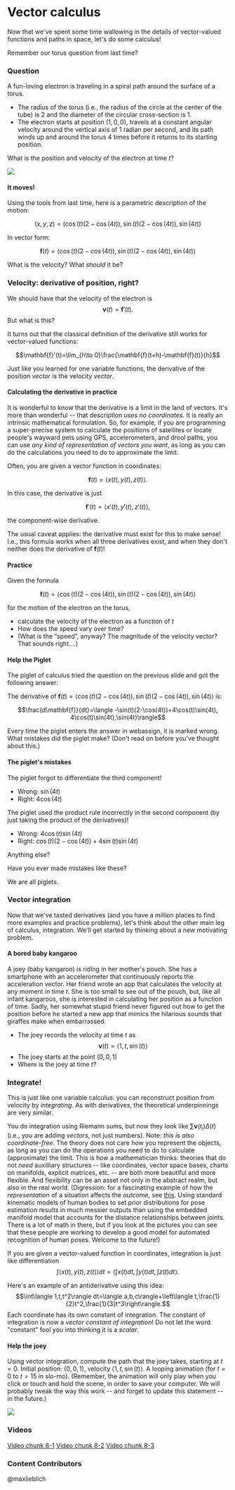 Vector calculus
===============

Now that we've spent some time wallowing in the details of vector-valued functions and paths in space, let's do some calculus!

Remember our torus question from last time?

### Question

A fun-loving electron is traveling in a spiral path around the surface
of a torus.

-   The radius of the torus (i.e., the radius of the circle at the
    center of the tube) is $2$ and the diameter of the circular
    cross-section is $1$.
-   The electron starts at position $(1,0,0)$, travels at a constant
    angular velocity around the vertical axis of $1$ radian per
    second, and its path winds up and around the torus $4$ times
    before it returns to its starting position.

What is the position and velocity of the electron at time $t$?

<div id="torus">
  <img src="media/lecture-8-torus.png"></img>
</div>
<script type="text/javascript">
//<![CDATA[
(function(){
    var scene = new MathScene("torus");
    scene.camera.position.set(0, 1, 10);
    var torusgeo = new THREE.TorusGeometry(2, 1, 64, 48);

    var torus = new THREE.Mesh(torusgeo, new THREE.MeshPhongMaterial({
        ambient: 0x555555,
        color: 0xee0000,
        emmissive: 0x00eeee,
        specular: 0x123456,
        shininess: 5,
        opacity: 0.7,
        transparent: true,
        side: THREE.DoubleSide
    }));

    scene.scene.add(torus);

    var electron = new THREE.Mesh(new THREE.SphereGeometry(0.1), new THREE.MeshLambertMaterial({
        ambient: 0x555555,
        color: 0xffff00,
        reflectivity: 100,
        side: THREE.DoubleSide
    }));

    scene.scene.add(electron);

    electron.position.set(1, 0, 0);

    scene.calc = function(t) {
        t = t / 1000;
        electron.position.set(Math.cos(t) * (2 - Math.cos(4 * t)), Math.sin(t) * (2 - Math.cos(4 * t)), Math.sin(4 * t));
        // console.log(scene);
    };

    scene.create();
}());
//]]>
</script>


#### It moves!

Using the tools from last time, here is a parametric description of the
motion:

$$(x,y,z)=(\cos(t)(2-\cos(4t)),\sin(t)(2-\cos(4t)),\sin(4t))$$

In vector form:

$$\mathbf{f}(t)=\langle
\cos(t)(2-\cos(4t)),\sin(t)(2-\cos(4t)),\sin(4t)\rangle$$

What is the velocity? What *should* it be?

### Velocity: derivative of position, right?

We should have that the velocity of the electron is $$\mathbf{v}(t)=\mathbf{f}'(t).$$ But what is this?

It turns out that the classical definition of the derivative still works for vector-valued functions:

$$\mathbf{f}'(t)=\lim_{h\to 0}\frac{\mathbf{f}(t+h)-\mathbf{f}(t)}{h}$$

Just like you learned for one variable functions, the derivative of the position *vector* is the velocity *vector*.

#### Calculating the derivative in practice

It is wonderful to know that the derivative is a limit in the land of vectors. It's more than wonderful -- that description *uses no coordinates*. It is really an intrinsic mathematical formulation. So, for example, if you are programming a super-precise system to calculate the positions of satellites or locate people's wayward pets using GPS, accelerometers, and drool paths, you can use *any kind of representation of vectors you want*, as long as you can do the calculations you need to do to approximate the limit.

Often, you are given a vector function in coordinates:

$$\mathbf{f}(t)=\langle x(t),y(t),z(t)\rangle.$$

In this case, the derivative is just

$$\mathbf{f}'(t)=\langle x'(t),y'(t),z'(t)\rangle,$$

the component-wise derivative.

The usual caveat applies: the derivative must exist for this to make
sense! I.e., this formula works when all three derivatives exist, and
when they don't neither does the derivative of $\mathbf{f}(t)$!

#### Practice

Given the formula

$$\mathbf{f}(t)=\langle
\cos(t)(2-\cos(4t)),\sin(t)(2-\cos(4t)),\sin(4t)\rangle$$

for the motion of the electron on the torus,

-   calculate the velocity of the electron as a function of $t$
-   How does the speed vary over time?
-   (What is the “speed”, anyway? The magnitude of the velocity vector?
    That sounds right....)

#### Help the Piglet

The piglet of calculus tried the question on the previous slide and got
the following answer:

The derivative of $\mathbf{f}(t)=\langle
\cos(t)(2-\cos(4t)),\sin(t)(2-\cos(4t)),\sin(4t)\rangle$ is:

$$\frac{d\mathbf{f}}{dt}=\langle
-\sin(t)(2-\cos(4t))+4\cos(t)\sin(4t),
4\cos(t)\sin(4t),\sin(4t)\rangle$$

Every time the piglet enters the answer in webassign, it is marked
wrong. What mistakes did the piglet make? (Don't read on before you've thought about this.)

#### The piglet's mistakes

The piglet forgot to differentiate the third component!

-   Wrong: $\sin(4t)$
-   Right: $4\cos(4t)$

The piglet used the product rule incorrectly in the second component (by just
taking the product of the derivatives)!

-   Wrong: $4\cos(t)\sin(4t)$
-   Right: $\cos(t)(2-\cos(4t))+4\sin(t)\sin(4t)$

Anything else?

Have you ever made mistakes like these?

We are all piglets.

### Vector integration

Now that we've tasted derivatives (and you have a million places to find more examples and practice problems), let's think about the other main leg of calculus, integration. We'll get started by thinking about a new motivating problem.

#### A bored baby kangaroo

A joey (baby kangaroo) is riding in her mother's pouch. She has a
smartphone with an accelerometer that continuously reports the
acceleration vector. Her friend wrote an app that calculates the
velocity at any moment in time $t$. She is too small to see out of the
pouch, but, like all infant kangaroos, she is interested in calculating
her position as a function of time. Sadly, her somewhat stupid friend
never figured out how to get the position before he started a new app
that mimics the hilarious sounds that giraffes make when embarrassed.

-   The joey records the velocity at time $t$ as $$\mathbf{v}(t)=\langle 1,t,\sin(t)\rangle$$
-   The joey starts at the point $(0,0,1)$
-   Where is the joey at time $t$?

### Integrate!

This is just like one variable calculus: you can reconstruct position from velocity by *integrating*. As with derivatives, the theoretical underpinnings are very similar.

You do integration using Riemann sums, but now they look like $\sum\mathbf{v}(t_i)\Delta(t)$ (i.e., you are adding *vectors*, not just numbers). Note: *this is also coordinate-free*. The theory does not care how you represent the objects, as long as you can do the operations you need to do to calculate (approximate) the limit. This is how a mathematician thinks: theories that do not *need* auxilliary structures -- like coordinates, vector space bases, charts on manifolds, explicit matrices, etc. -- are both more beautiful and more flexible. And flexibility can be an asset not only in the abstract realm, but also in the real world. (Digression: for a fascinating example of how the *representation* of a situation affects the *outcome*, see [this](http://image.diku.dk/hauberg/hauberg_imavis2011.pdf). Using standard kinematic models of human bodies to set prior distributions for pose estimation results in much messier outputs than using the embedded manifold model that accounts for the distance relationships between joints. There is a lot of math in there, but if you look at the pictures you can see that these people are working to develop a good model for automated recognition of human poses. Welcome to the future!)

If you are given a vector-valued function in coordinates, integration is just like differentiation $$\int\langle x(t),y(t),z(t)\rangle dt=\left\langle\int x(t)dt,\int y(t)dt,\int z(t)dt\right\rangle.$$

Here's an example of an antiderivative using this idea: $$\int\langle 1,t,t^2\rangle dt=\langle a,b,c\rangle+\left\langle t,\frac{1}{2}t^2,\frac{1}{3}t^3\right\rangle.$$
Each coordinate has its own constant of integration. The constant of integration is now a *vector constant of integration*! Do not let the word "constant" fool you into thinking it is a *scalar*.

#### Help the joey

Using vector integration, compute the path that the joey takes, starting
at $t=0$. Initial position: $(0,0,1)$, velocity $\langle
1,t,\sin(t)\rangle$. A looping animation (for $t=0$ to $t=15$ in
slo-mo). (Remember, the animation will only play when you click or touch and hold the scene, in order to save your computer. We will probably tweak the way this work -- and forget to update this statement -- in the future.)

<div id="joeycontainer">
  <img src="media/lecture-8-joeycontainer.png"></img>
</div>
<script type="text/javascript">
//<![CDATA[
  var joey = new MathScene("joeycontainer");
  joey.camera.position.set(22, 20, 15);
  joey.cameraControls.target.set(3, 0, 3);
  joey.renderer.shadowMapEnabled = true;
  joey.renderer.shadowMapSoft = true;
  joey.renderer.shadowCameraNear = 3;
  joey.renderer.shadowCameraFar = joey.camera.far;
  joey.renderer.shadowCameraFov = 50;
  joey.renderer.shadowMapBias = 0.0039;
  joey.renderer.shadowMapDarkness = 1.0;
  joey.renderer.shadowMapWidth = 1024;
  joey.renderer.shadowMapHeight = 1024;
  joey.pointLight.intensity = 0;
  joey.spot = new THREE.SpotLight(0xffffff, 0.7);
  joey.spot.position.set(40, 40, 40);
  joey.spot.castShadow = true;
  joey.spot.shadowDarkness = 1.0;
  joey.spot.shadowCameraFov = 50;
  joey.scene.add(joey.spot);
  joey.joey = new THREE.Mesh(new THREE.SphereGeometry(0.6), new THREE.MeshLambertMaterial({
    color: 0xff0000,
    ambient: 0x333333
  }));
  joey.joey.castShadow = true;
  joey.joey.receiveShadow = true;
  joey.scene.add(joey.joey);
  joey.joey.position.set(0, 0, 1);
  joey.joeylet = new THREE.Mesh(new THREE.SphereGeometry(0.3), new THREE.MeshLambertMaterial({
    color: 0xffff00,
    ambient: 0x123456
  }));
  joey.joeylet.castShadow = true;
  joey.joeylet.receiveShadow = true;
  joey.scene.add(joey.joeylet);
  joey.joeylet.position.set(0, 0, 1);
  joey.ground = new THREE.Mesh(new THREE.PlaneGeometry(30, 40), MathScene.UWMaterial.clone());
  //joey.ground.rotation.set(3 * Math.PI / 2, 0, 0);
  joey.ground.position.set(0, 0, 0);
  joey.ground.castShadow = true;
  joey.ground.receiveShadow = true;
  joey.scene.add(joey.ground);
  joey.y = function(t) {
    return 0.05 * t ^ 2;
  };
  joey.z = function(t) {
    return 2 - Math.cos(t);
  };
  joey.x = function(t) {
    return t;
  };

  joey.calc = function(t) {
    t = t / 300 % 15;
    joey.joey.position.set(joey.x(t), joey.y(t), joey.z(t));
    joey.joeylet.position.set(joey.x(t - 0.5), joey.y(t - 0.5), joey.z(t - 0.5));
  };

  joey.create();
//]]>
</script>

### Videos
[Video chunk 8-1](http://www.math.washington.edu/~lieblich/Math126/video/8-1.mp4)
[Video chunk 8-2](http://www.math.washington.edu/~lieblich/Math126/video/8-2.mp4)
[Video chunk 8-3](http://www.math.washington.edu/~lieblich/Math126/video/8-3.mp4)


### Content Contributors
@maxlieblich
